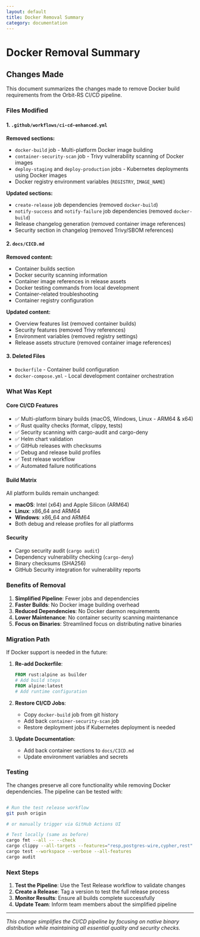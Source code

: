 ```yaml
---
layout: default
title: Docker Removal Summary
category: documentation
---
```


# Docker Removal Summary

## Changes Made

This document summarizes the changes made to remove Docker build requirements from the Orbit-RS CI/CD pipeline.

### Files Modified

#### 1. `.github/workflows/ci-cd-enhanced.yml`
**Removed sections:**
- `docker-build` job - Multi-platform Docker image building
- `container-security-scan` job - Trivy vulnerability scanning of Docker images  
- `deploy-staging` and `deploy-production` jobs - Kubernetes deployments using Docker images
- Docker registry environment variables (`REGISTRY`, `IMAGE_NAME`)

**Updated sections:**
- `create-release` job dependencies (removed `docker-build`)
- `notify-success` and `notify-failure` job dependencies (removed `docker-build`)
- Release changelog generation (removed container image references)
- Security section in changelog (removed Trivy/SBOM references)

#### 2. `docs/CICD.md`
**Removed content:**
- Container builds section
- Docker security scanning information
- Container image references in release assets
- Docker testing commands from local development
- Container-related troubleshooting
- Container registry configuration

**Updated content:**
- Overview features list (removed container builds)
- Security features (removed Trivy references)
- Environment variables (removed registry settings)
- Release assets structure (removed container image references)

#### 3. Deleted Files
- `Dockerfile` - Container build configuration
- `docker-compose.yml` - Local development container orchestration

### What Was Kept

#### Core CI/CD Features
- ✅ Multi-platform binary builds (macOS, Windows, Linux - ARM64 & x64)
- ✅ Rust quality checks (format, clippy, tests)
- ✅ Security scanning with cargo-audit and cargo-deny
- ✅ Helm chart validation
- ✅ GitHub releases with checksums
- ✅ Debug and release build profiles
- ✅ Test release workflow
- ✅ Automated failure notifications

#### Build Matrix
All platform builds remain unchanged:
- **macOS**: Intel (x64) and Apple Silicon (ARM64)
- **Linux**: x86_64 and ARM64 
- **Windows**: x86_64 and ARM64
- Both debug and release profiles for all platforms

#### Security
- Cargo security audit (`cargo audit`)
- Dependency vulnerability checking (`cargo-deny`)
- Binary checksums (SHA256)
- GitHub Security integration for vulnerability reports

### Benefits of Removal

1. **Simplified Pipeline**: Fewer jobs and dependencies
2. **Faster Builds**: No Docker image building overhead
3. **Reduced Dependencies**: No Docker daemon requirements
4. **Lower Maintenance**: No container security scanning maintenance
5. **Focus on Binaries**: Streamlined focus on distributing native binaries

### Migration Path

If Docker support is needed in the future:

1. **Re-add Dockerfile**:
   ```dockerfile
   FROM rust:alpine as builder
   # Add build steps
   FROM alpine:latest
   # Add runtime configuration
   ```

2. **Restore CI/CD Jobs**:
   - Copy `docker-build` job from git history
   - Add back `container-security-scan` job
   - Restore deployment jobs if Kubernetes deployment is needed

3. **Update Documentation**:
   - Add back container sections to `docs/CICD.md`
   - Update environment variables and secrets

### Testing

The changes preserve all core functionality while removing Docker dependencies. The pipeline can be tested with:

```bash

# Run the test release workflow
git push origin

# or manually trigger via GitHub Actions UI

# Test locally (same as before)
cargo fmt --all -- --check
cargo clippy --all-targets --features="resp,postgres-wire,cypher,rest" -- -D warnings
cargo test --workspace --verbose --all-features
cargo audit
```

### Next Steps

1. **Test the Pipeline**: Use the Test Release workflow to validate changes
2. **Create a Release**: Tag a version to test the full release process
3. **Monitor Results**: Ensure all builds complete successfully
4. **Update Team**: Inform team members about the simplified pipeline

---

*This change simplifies the CI/CD pipeline by focusing on native binary distribution while maintaining all essential quality and security checks.*